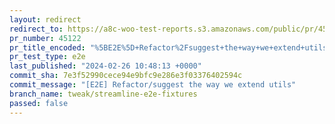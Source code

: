 ```yaml
---
layout: redirect
redirect_to: https://a8c-woo-test-reports.s3.amazonaws.com/public/pr/45122/e2e/index.html
pr_number: 45122
pr_title_encoded: "%5BE2E%5D+Refactor%2Fsuggest+the+way+we+extend+utils"
pr_test_type: e2e
last_published: "2024-02-26 10:48:13 +0000"
commit_sha: 7e3f52990cece94e9bfc9e286e3f03376402594c
commit_message: "[E2E] Refactor/suggest the way we extend utils"
branch_name: tweak/streamline-e2e-fixtures
passed: false
---
```

